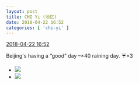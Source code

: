 ```yaml
---
layout: post
title: CHI Yi (池忆)
date: 2018-04-22 16:52
categories: [ 'chi-yi' ]
---
```


<div class="weibo-info">
  <a href="https://weibo.com/6117581836/Gdhky04VN">2018-04-22 16:52</a>
</div>

Beijing's having a “good” day –×40 raining day. :umbrella:️×3

<!-- more -->

<ul class="weibo-pic-list-1">
  <li class="weibo-pic">
    <a href="http://wx4.sinaimg.cn/mw690/006G0KuMly1fqlj9pf6waj31sg2dsnpg.jpg"><img src="http://wx4.sinaimg.cn/thumb150/006G0KuMly1fqlj9pf6waj31sg2dsnpg.jpg"/></a>
  </li>
  <li class="weibo-pic">
    <a href="http://wx3.sinaimg.cn/mw690/006G0KuMly1fqlj70k5oej31sg2dsqv8.jpg"><img src="http://wx3.sinaimg.cn/thumb150/006G0KuMly1fqlj70k5oej31sg2dsqv8.jpg"/></a>
  </li>
</ul>
